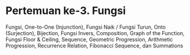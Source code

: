 # Pertemuan ke-3. Fungsi

Fungsi, One-to-One (Injunction), Fungsi Naik / Fungsi Turun, Onto (Surjection), Bijection, Fungsi Invers, Composition, Graph of the Function, Fungsi Floor & Ceiling, Sequence, Geometric Progression, Arithmetic Progression, Recurrence Relation, Fibonacci Sequence, dan Summations
